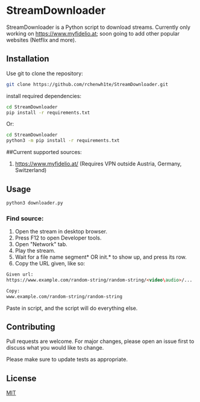 # StreamDownloader

StreamDownloader is a Python script to download streams. Currently only working on https://www.myfidelio.at; soon going to add other popular websites (Netflix and more).
## Installation

Use git to clone the repository:

```bash
git clone https://github.com/rchenwh1te/StreamDownloader.git
```
install required dependencies:
```bash
cd StreamDownloader
pip install -r requirements.txt
```
Or:
```bash
cd StreamDownloader
python3 -m pip install -r requirements.txt
```

##Current supported sources:
1. https://www.myfidelio.at/ (Requires VPN outside Austria, Germany, Switzerland)

## Usage

```bash
python3 downloader.py
```

### Find source:
1. Open the stream in desktop browser.
2. Press F12 to open Developer tools.
3. Open "Network" tab.
4. Play the stream.
5. Wait for a file name segment* OR init.* to show up, and press its row.
6. Copy the URL given, like so:
```html
Given url:
https://www.example.com/random-string/random-string/<video\audio>/...

Copy:
www.example.com/random-string/random-string
```
Paste in script, and the script will do everything else.

## Contributing
Pull requests are welcome. For major changes, please open an issue first to discuss what you would like to change.

Please make sure to update tests as appropriate.

## License
[MIT](https://choosealicense.com/licenses/mit/)
